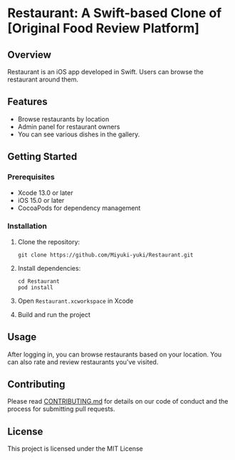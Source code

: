 # Restaurant: A Swift-based Clone of [Original Food Review Platform]

## Overview
Restaurant is an iOS app developed in Swift.  Users can browse the restaurant around them.

## Features

- Browse restaurants by location
- Admin panel for restaurant owners
- You can see various dishes in the gallery.


## Getting Started

### Prerequisites

- Xcode 13.0 or later
- iOS 15.0 or later
- CocoaPods for dependency management

### Installation

1. Clone the repository:
    ```
    git clone https://github.com/Miyuki-yuki/Restaurant.git
    ```

2. Install dependencies:
    ```
    cd Restaurant
    pod install
    ```

3. Open `Restaurant.xcworkspace` in Xcode

4. Build and run the project

## Usage

After logging in, you can browse restaurants based on your location. You can also rate and review restaurants you've visited.

## Contributing

Please read [CONTRIBUTING.md](https://link-to-your-contributing-guidelines) for details on our code of conduct and the process for submitting pull requests.

## License

This project is licensed under the MIT License 



